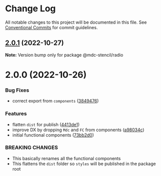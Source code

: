 # Change Log

All notable changes to this project will be documented in this file.
See [Conventional Commits](https://conventionalcommits.org) for commit guidelines.

## [2.0.1](https://github.com/mdc-stencil/mdc-stencil/compare/@mdc-stencil/radio@2.0.0...@mdc-stencil/radio@2.0.1) (2022-10-27)

**Note:** Version bump only for package @mdc-stencil/radio





# 2.0.0 (2022-10-26)


### Bug Fixes

* correct export from `components` ([3849476](https://github.com/mdc-stencil/mdc-stencil/commit/3849476e21da3c79145de1c6e8ceb0075cfeeb17))


### Features

* flatten `dist` for publish ([4413de1](https://github.com/mdc-stencil/mdc-stencil/commit/4413de1abfa307e3e20f4c44db10f226582571b6))
* improve DX by dropping `Mdc` and `FC` from components ([a98034c](https://github.com/mdc-stencil/mdc-stencil/commit/a98034cb3641d83393b2a126d041eee3f7c37812))
* initial functional components ([73bb2d0](https://github.com/mdc-stencil/mdc-stencil/commit/73bb2d0b69626f804460a93b11fa125458b35413))


### BREAKING CHANGES

* This basically renames all the functional components
* This flattens the `dist` folder so `styles` will be published in the package root

